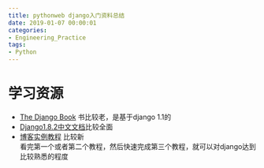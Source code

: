 ```yaml
---
title: pythonweb django入门资料总结
date: 2019-01-07 00:00:01
categories:
- Engineering_Practice
tags:
- Python
---
```


# 学习资源
* [The Django Book](http://djangobook.py3k.cn/2.0/) 书比较老，是基于django 1.1的
* [Django1.8.2中文文档](http://python.usyiyi.cn/translate/django_182/index.html)比较全面
* [博客实例教程](http://zmrenwu.com/category/django-blog-tutorial/) 比较新  
看完第一个或者第二个教程，然后快速完成第三个教程，就可以对django达到比较熟悉的程度
